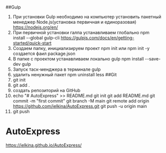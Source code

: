 ##Gulp

1. При установки Gulp необходимо на компьютер установить пакетный менеджер Node.js(установка первичная и единоразовая) https://nodejs.org/en/
2. При первичной установки галпа устанавливаем глобально
   npm install --global gulp-cli
   https://gulpjs.com/docs/en/getting-started/quick-start
3. Создаем папку, инициализируем проект
   npm init или npm init -y
   создается фаил package.json
4. В папке с проектом устанавливаем локально gulp
   npm install --save-dev gulp
5. Запуск таск-менджера в терминале
   gulp
6. удалить ненужный пакет
   npm uninstall less
   ##Git
7. git init
8. git add .
9. создать репозиторий на GitHub
10. echo "# AutoExpress" >> README.md
    git init
    git add README.md
    git commit -m "first commit"
    git branch -M main
    git remote add origin https://github.com/ielkina/AutoExpress.git
    git push -u origin main
11. git push

# AutoExpress

https://ielkina.github.io/AutoExpress/
